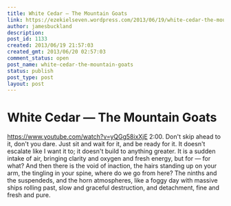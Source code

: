 ```yaml
---
title: White Cedar — The Mountain Goats
link: https://ezekielseven.wordpress.com/2013/06/19/white-cedar-the-mountain-goats/
author: jamesbuckland
description: 
post_id: 1133
created: 2013/06/19 21:57:03
created_gmt: 2013/06/20 02:57:03
comment_status: open
post_name: white-cedar-the-mountain-goats
status: publish
post_type: post
layout: post
---
```


# White Cedar — The Mountain Goats

https://www.youtube.com/watch?v=yQGg58ixXjE 2:00. Don't skip ahead to it, don't you dare. Just sit and wait for it, and be ready for it. It doesn't escalate like I want it to; it doesn't build to anything greater. It is a sudden intake of air, bringing clarity and oxygen and fresh energy, but for — for what? And then there is the void of inaction, the hairs standing up on your arm, the tingling in your spine, where do we go from here? The ninths and the suspendeds, and the horn atmospheres, like a foggy day with massive ships rolling past, slow and graceful destruction, and detachment, fine and fresh and pure.